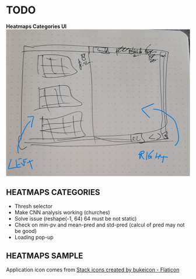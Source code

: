 # **TODO**

**Heatmaps Categories UI**
![image](./ui-categories.jpg)

## HEATMAPS CATEGORIES

* Thresh selector
* Make CNN analysis working (churches)
* Solve issue (reshape(-1, 64) 64 must be not static)
* Check on min-pv and mean-pred and std-pred (calcul of pred may not be good)
* Loading pop-up


## HEATMAPS SAMPLE

Application icon comes from <a href="https://www.flaticon.com/free-icons/stack" title="stack icons">Stack icons created by bukeicon - Flaticon</a>